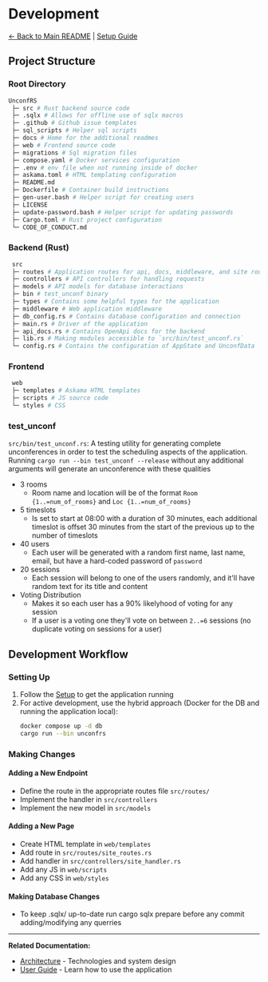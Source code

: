 # Development

[<- Back to Main README](../README.md) | [Setup Guide](SETUP.md)

## Project Structure

### Root Directory

```sh
UnconfRS
 ├─ src # Rust backend source code
 ├─ .sqlx # Allows for offline use of sqlx macros
 ├─ .github # Github issue templates
 ├─ sql_scripts # Helper sql scripts
 ├─ docs # Home for the additional readmes
 ├─ web # Frontend source code
 ├─ migrations # Sql migration files
 ├─ compose.yaml # Docker services configuration
 ├─ .env # env file when not running inside of docker
 ├─ askama.toml # HTML templating configuration
 ├─ README.md
 ├─ Dockerfile # Container build instructions
 ├─ gen-user.bash # Helper script for creating users
 ├─ LICENSE
 ├─ update-password.bash # Helper script for updating passwords
 ├─ Cargo.toml # Rust project configuration
 └─ CODE_OF_CONDUCT.md
```

### Backend (Rust)

```sh
 src
 ├─ routes # Application routes for api, docs, middleware, and site routes
 ├─ controllers # API controllers for handling requests
 ├─ models # API models for database interactions
 ├─ bin # test_unconf binary
 ├─ types # Contains some helpful types for the application
 ├─ middleware # Web application middleware
 ├─ db_config.rs # Contains database configuration and connection
 ├─ main.rs # Driver of the application
 ├─ api_docs.rs # Contains OpenApi docs for the backend
 ├─ lib.rs # Making modules accessible to `src/bin/test_unconf.rs`
 └─ config.rs # Contains the configuration of AppState and UnconfData
```

### Frontend

```sh
 web
 ├─ templates # Askama HTML templates
 ├─ scripts # JS source code
 └─ styles # CSS
```

### test_unconf

`src/bin/test_unconf.rs`: A testing utility for generating complete unconferences in order to test the scheduling
aspects of the application. Running `cargo run --bin test_unconf --release` without any additional arguments will
generate an unconference with these qualities

- 3 rooms
  - Room name and location will be of the format `Room {1..=num_of_rooms}` and `Loc {1..=num_of_rooms}`
- 5 timeslots
  - Is set to start at 08:00 with a duration of 30 minutes, each additional timeslot is offset 30 minutes from the start
    of the previous up to the number of timeslots
- 40 users
  - Each user will be generated with a random first name, last name, email, but have a hard-coded password of `password`
- 20 sessions
  - Each session will belong to one of the users randomly, and it'll have random text for its title and content
- Voting Distribution
  - Makes it so each user has a 90% likelyhood of voting for any session
  - If a user is a voting one they'll vote on between `2..=6` sessions (no duplicate voting on sessions for a user)

## Development Workflow

### Setting Up

1. Follow the [Setup](SETUP.md) to get the application running
2. For active development, use the hybrid approach (Docker for the DB and running the application local):
    ```sh
   docker compose up -d db
   cargo run --bin unconfrs
    ```

### Making Changes

#### Adding a New Endpoint

- Define the route in the appropriate routes file `src/routes/`
- Implement the handler in `src/controllers`
- Implement the new model in `src/models`

#### Adding a New Page

- Create HTML template in `web/templates`
- Add route in `src/routes/site_routes.rs`
- Add handler in `src/controllers/site_handler.rs`
- Add any JS in `web/scripts`
- Add any CSS in `web/styles`

#### Making Database Changes

- To keep .sqlx/ up-to-date run cargo sqlx prepare before any commit adding/modifying any querries

---

**Related Documentation:**

- [Architecture](ARCHITECTURE.md) - Technologies and system design
- [User Guide](USER_GUIDE.md) - Learn how to use the application